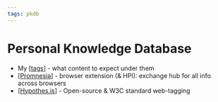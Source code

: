 ```yaml
---
tags: pkdb
---
```

# Personal Knowledge Database

- My [[tags]] - what content to expect under them
- [[Promnesia]] - browser extension (& HPI): exchange hub for all info across browsers
- [[Hypothes.is]] - Open-source & W3C standard web-tagging

[//begin]: # "Autogenerated link references for markdown compatibility"
[tags]: tags.md "Tags"
[Promnesia]: promnesia.md "Promensia & HPI"
[Hypothes.is]: hypothesis.md "Hypothes.is"
[//end]: # "Autogenerated link references"